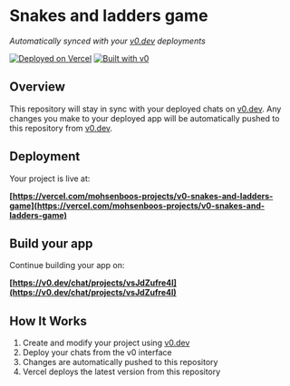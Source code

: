 # Snakes and ladders game

*Automatically synced with your [v0.dev](https://v0.dev) deployments*

[![Deployed on Vercel](https://img.shields.io/badge/Deployed%20on-Vercel-black?style=for-the-badge&logo=vercel)](https://vercel.com/mohsenboos-projects/v0-snakes-and-ladders-game)
[![Built with v0](https://img.shields.io/badge/Built%20with-v0.dev-black?style=for-the-badge)](https://v0.dev/chat/projects/vsJdZufre4I)

## Overview

This repository will stay in sync with your deployed chats on [v0.dev](https://v0.dev).
Any changes you make to your deployed app will be automatically pushed to this repository from [v0.dev](https://v0.dev).

## Deployment

Your project is live at:

**[https://vercel.com/mohsenboos-projects/v0-snakes-and-ladders-game](https://vercel.com/mohsenboos-projects/v0-snakes-and-ladders-game)**

## Build your app

Continue building your app on:

**[https://v0.dev/chat/projects/vsJdZufre4I](https://v0.dev/chat/projects/vsJdZufre4I)**

## How It Works

1. Create and modify your project using [v0.dev](https://v0.dev)
2. Deploy your chats from the v0 interface
3. Changes are automatically pushed to this repository
4. Vercel deploys the latest version from this repository